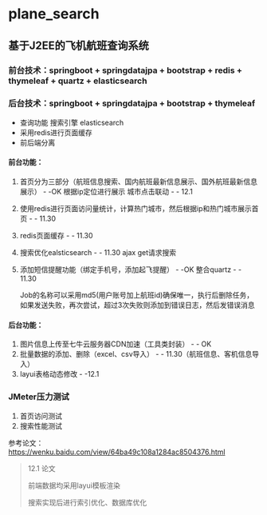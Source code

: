 # plane_search
## 基于J2EE的飞机航班查询系统
### 前台技术：springboot + springdatajpa + bootstrap + redis + thymeleaf + quartz + elasticsearch
### 后台技术：springboot + springdatajpa + bootstrap + thymeleaf

- 查询功能  搜索引擎  elasticsearch
- 采用redis进行页面缓存
- 前后端分离

#### 前台功能：
1. 首页分为三部分（航班信息搜索、国内航班最新信息展示、国外航班最新信息展示） - -OK
根据ip定位进行展示      城市点击联动 - - 12.1

2. 使用redis进行页面访问量统计，计算热门城市，然后根据ip和热门城市展示首页   - - 11.30

3. redis页面缓存   - - 11.30

4. 搜索优化ealsticsearch  - - 11.30
     ajax  get请求搜索

5. 添加短信提醒功能（绑定手机号，添加起飞提醒） - -OK
     整合quartz      - - 11.30

     Job的名称可以采用md5(用户账号加上航班id)确保唯一，执行后删除任务，如果发送失败，再次尝试，超过3次失败则添加到错误日志，然后发错误消息

#### 后台功能：

1. 图片信息上传至七牛云服务器CDN加速（工具类封装）   - - OK
2. 批量数据的添加、删除（excel、csv导入）  - - 11.30（航班信息、客机信息导入）
3. layui表格动态修改  - -12.1



### JMeter压力测试

1. 首页访问测试
2. 搜索性能测试

参考论文：https://wenku.baidu.com/view/64ba49c108a1284ac8504376.html

> 12.1 论文
>
> 前端数据均采用layui模板渲染
>
> 搜索实现后进行索引优化、数据库优化